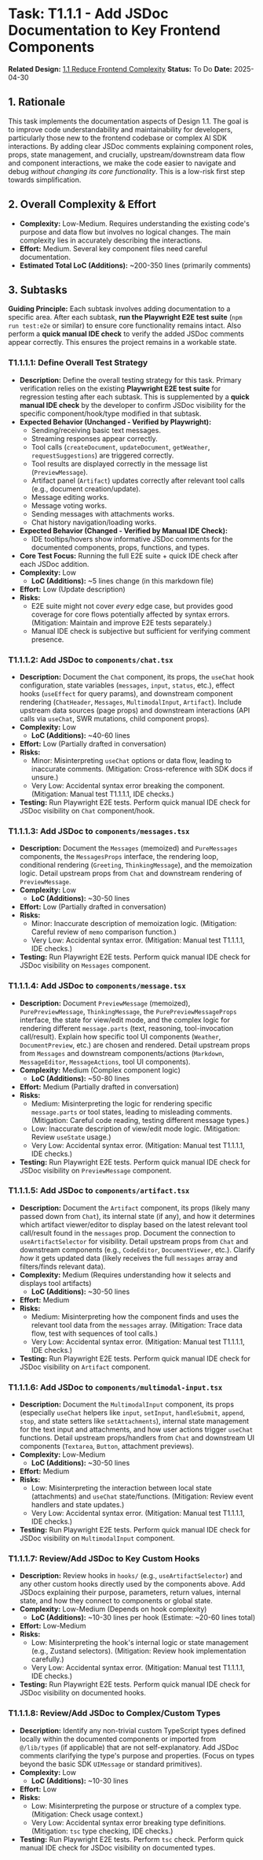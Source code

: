 # Task: T1.1.1 - Add JSDoc Documentation to Key Frontend Components

**Related Design:** [1.1 Reduce Frontend Complexity](../designs/1.1.Reduce-Frontend-Complexity.md)
**Status:** To Do
**Date:** 2025-04-30

## 1. Rationale

This task implements the documentation aspects of Design 1.1. The goal is to improve code understandability and maintainability for developers, particularly those new to the frontend codebase or complex AI SDK interactions. By adding clear JSDoc comments explaining component roles, props, state management, and crucially, upstream/downstream data flow and component interactions, we make the code easier to navigate and debug *without changing its core functionality*. This is a low-risk first step towards simplification.

## 2. Overall Complexity & Effort

*   **Complexity:** Low-Medium. Requires understanding the existing code's purpose and data flow but involves no logical changes. The main complexity lies in accurately describing the interactions.
*   **Effort:** Medium. Several key component files need careful documentation.
*   **Estimated Total LoC (Additions):** ~200-350 lines (primarily comments)

## 3. Subtasks

**Guiding Principle:** Each subtask involves adding documentation to a specific area. After each subtask, **run the Playwright E2E test suite** (`npm run test:e2e` or similar) to ensure core functionality remains intact. Also perform a **quick manual IDE check** to verify the added JSDoc comments appear correctly. This ensures the project remains in a workable state.

### T1.1.1.1: Define Overall Test Strategy

*   **Description:** Define the overall testing strategy for this task. Primary verification relies on the existing **Playwright E2E test suite** for regression testing after each subtask. This is supplemented by a **quick manual IDE check** by the developer to confirm JSDoc visibility for the specific component/hook/type modified in that subtask.
*   **Expected Behavior (Unchanged - Verified by Playwright):**
    *   Sending/receiving basic text messages.
    *   Streaming responses appear correctly.
    *   Tool calls (`createDocument`, `updateDocument`, `getWeather`, `requestSuggestions`) are triggered correctly.
    *   Tool results are displayed correctly in the message list (`PreviewMessage`).
    *   Artifact panel (`Artifact`) updates correctly after relevant tool calls (e.g., document creation/update).
    *   Message editing works.
    *   Message voting works.
    *   Sending messages with attachments works.
    *   Chat history navigation/loading works.
*   **Expected Behavior (Changed - Verified by Manual IDE Check):**
    *   IDE tooltips/hovers show informative JSDoc comments for the documented components, props, functions, and types.
*   **Core Test Focus:** Running the full E2E suite + quick IDE check after each JSDoc addition.
*   **Complexity:** Low
    *   **LoC (Additions):** ~5 lines change (in this markdown file)
*   **Effort:** Low (Update description)
*   **Risks:**
    *   E2E suite might not cover *every* edge case, but provides good coverage for core flows potentially affected by syntax errors. (Mitigation: Maintain and improve E2E tests separately.)
    *   Manual IDE check is subjective but sufficient for verifying comment presence.

### T1.1.1.2: Add JSDoc to `components/chat.tsx`

*   **Description:** Document the `Chat` component, its props, the `useChat` hook configuration, state variables (`messages`, `input`, `status`, etc.), effect hooks (`useEffect` for query params), and downstream component rendering (`ChatHeader`, `Messages`, `MultimodalInput`, `Artifact`). Include upstream data sources (page props) and downstream interactions (API calls via `useChat`, SWR mutations, child component props).
*   **Complexity:** Low
    *   **LoC (Additions):** ~40-60 lines
*   **Effort:** Low (Partially drafted in conversation)
*   **Risks:**
    *   Minor: Misinterpreting `useChat` options or data flow, leading to inaccurate comments. (Mitigation: Cross-reference with SDK docs if unsure.)
    *   Very Low: Accidental syntax error breaking the component. (Mitigation: Manual test T1.1.1.1, IDE checks.)
*   **Testing:** Run Playwright E2E tests. Perform quick manual IDE check for JSDoc visibility on `Chat` component/hook.

### T1.1.1.3: Add JSDoc to `components/messages.tsx`

*   **Description:** Document the `Messages` (memoized) and `PureMessages` components, the `MessagesProps` interface, the rendering loop, conditional rendering (`Greeting`, `ThinkingMessage`), and the memoization logic. Detail upstream props from `Chat` and downstream rendering of `PreviewMessage`.
*   **Complexity:** Low
    *   **LoC (Additions):** ~30-50 lines
*   **Effort:** Low (Partially drafted in conversation)
*   **Risks:**
    *   Minor: Inaccurate description of memoization logic. (Mitigation: Careful review of `memo` comparison function.)
    *   Very Low: Accidental syntax error. (Mitigation: Manual test T1.1.1.1, IDE checks.)
*   **Testing:** Run Playwright E2E tests. Perform quick manual IDE check for JSDoc visibility on `Messages` component.

### T1.1.1.4: Add JSDoc to `components/message.tsx`

*   **Description:** Document `PreviewMessage` (memoized), `PurePreviewMessage`, `ThinkingMessage`, the `PurePreviewMessageProps` interface, the state for view/edit mode, and the complex logic for rendering different `message.parts` (text, reasoning, tool-invocation call/result). Explain how specific tool UI components (`Weather`, `DocumentPreview`, etc.) are chosen and rendered. Detail upstream props from `Messages` and downstream components/actions (`Markdown`, `MessageEditor`, `MessageActions`, tool UI components).
*   **Complexity:** Medium (Complex component logic)
    *   **LoC (Additions):** ~50-80 lines
*   **Effort:** Medium (Partially drafted in conversation)
*   **Risks:**
    *   Medium: Misinterpreting the logic for rendering specific `message.parts` or tool states, leading to misleading comments. (Mitigation: Careful code reading, testing different message types.)
    *   Low: Inaccurate description of view/edit mode logic. (Mitigation: Review `useState` usage.)
    *   Very Low: Accidental syntax error. (Mitigation: Manual test T1.1.1.1, IDE checks.)
*   **Testing:** Run Playwright E2E tests. Perform quick manual IDE check for JSDoc visibility on `PreviewMessage` component.

### T1.1.1.5: Add JSDoc to `components/artifact.tsx`

*   **Description:** Document the `Artifact` component, its props (likely many passed down from `Chat`), its internal state (if any), and how it determines which artifact viewer/editor to display based on the latest relevant tool call/result found in the `messages` prop. Document the connection to `useArtifactSelector` for visibility. Detail upstream props from `Chat` and downstream components (e.g., `CodeEditor`, `DocumentViewer`, etc.). Clarify *how* it gets updated data (likely receives the full `messages` array and filters/finds relevant data).
*   **Complexity:** Medium (Requires understanding how it selects and displays tool artifacts)
    *   **LoC (Additions):** ~30-50 lines
*   **Effort:** Medium
*   **Risks:**
    *   Medium: Misinterpreting how the component finds and uses the relevant tool data from the `messages` array. (Mitigation: Trace data flow, test with sequences of tool calls.)
    *   Very Low: Accidental syntax error. (Mitigation: Manual test T1.1.1.1, IDE checks.)
*   **Testing:** Run Playwright E2E tests. Perform quick manual IDE check for JSDoc visibility on `Artifact` component.

### T1.1.1.6: Add JSDoc to `components/multimodal-input.tsx`

*   **Description:** Document the `MultimodalInput` component, its props (especially `useChat` helpers like `input`, `setInput`, `handleSubmit`, `append`, `stop`, and state setters like `setAttachments`), internal state management for the text input and attachments, and how user actions trigger `useChat` functions. Detail upstream props/handlers from `Chat` and downstream UI components (`Textarea`, `Button`, attachment previews).
*   **Complexity:** Low-Medium
    *   **LoC (Additions):** ~30-50 lines
*   **Effort:** Medium
*   **Risks:**
    *   Low: Misinterpreting the interaction between local state (attachments) and `useChat` state/functions. (Mitigation: Review event handlers and state updates.)
    *   Very Low: Accidental syntax error. (Mitigation: Manual test T1.1.1.1, IDE checks.)
*   **Testing:** Run Playwright E2E tests. Perform quick manual IDE check for JSDoc visibility on `MultimodalInput` component.

### T1.1.1.7: Review/Add JSDoc to Key Custom Hooks

*   **Description:** Review hooks in `hooks/` (e.g., `useArtifactSelector`) and any other custom hooks directly used by the components above. Add JSDocs explaining their purpose, parameters, return values, internal state, and how they connect to components or global state.
*   **Complexity:** Low-Medium (Depends on hook complexity)
    *   **LoC (Additions):** ~10-30 lines per hook (Estimate: ~20-60 lines total)
*   **Effort:** Low-Medium
*   **Risks:**
    *   Low: Misinterpreting the hook's internal logic or state management (e.g., Zustand selectors). (Mitigation: Review hook implementation carefully.)
    *   Very Low: Accidental syntax error. (Mitigation: Manual test T1.1.1.1, IDE checks.)
*   **Testing:** Run Playwright E2E tests. Perform quick manual IDE check for JSDoc visibility on documented hooks.

### T1.1.1.8: Review/Add JSDoc to Complex/Custom Types

*   **Description:** Identify any non-trivial custom TypeScript types defined locally within the documented components or imported from `@/lib/types` (if applicable) that are not self-explanatory. Add JSDoc comments clarifying the type's purpose and properties. (Focus on types beyond the basic SDK `UIMessage` or standard primitives).
*   **Complexity:** Low
    *   **LoC (Additions):** ~10-30 lines
*   **Effort:** Low
*   **Risks:**
    *   Low: Misinterpreting the purpose or structure of a complex type. (Mitigation: Check usage context.)
    *   Very Low: Accidental syntax error breaking type definitions. (Mitigation: `tsc` type checking, IDE checks.)
*   **Testing:** Run Playwright E2E tests. Perform `tsc` check. Perform quick manual IDE check for JSDoc visibility on documented types. 